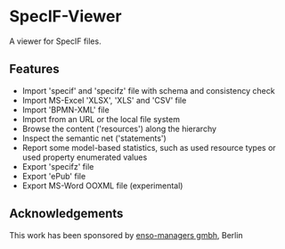 # SpecIF-Viewer
A viewer for SpecIF files.

## Features
- Import 'specif' and 'specifz' file with schema and consistency check
- Import MS-Excel 'XLSX', 'XLS' and 'CSV' file
- Import 'BPMN-XML' file
- Import from an URL or the local file system
- Browse the content ('resources') along the hierarchy
- Inspect the semantic net ('statements')
- Report some model-based statistics, such as used resource types or used property enumerated values
- Export 'specifz' file
- Export 'ePub' file
- Export MS-Word OOXML file (experimental)

## Acknowledgements
This work has been sponsored by [enso-managers gmbh](http://enso-managers.de), Berlin
